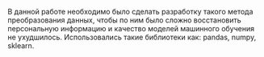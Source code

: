 В данной работе необходимо было сделать разработку такого метода преобразования данных, чтобы по ним было сложно восстановить персональную информацию и качество моделей машинного обучения не ухудшилось. Использовались такие библиотеки как: pandas, numpy, sklearn.
